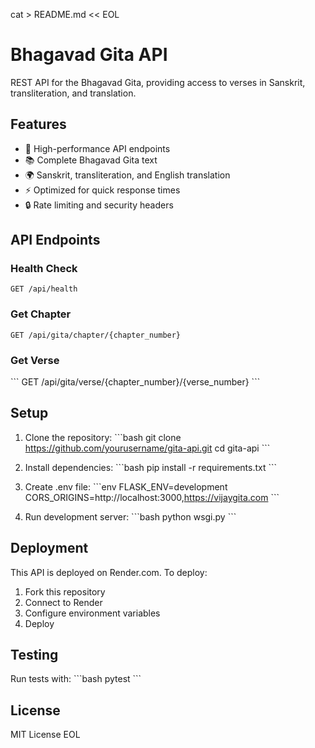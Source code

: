 cat > README.md << EOL

# Bhagavad Gita API

REST API for the Bhagavad Gita, providing access to verses in Sanskrit, transliteration, and translation.

## Features

- 🚀 High-performance API endpoints
- 📚 Complete Bhagavad Gita text
- 🌍 Sanskrit, transliteration, and English translation
- ⚡ Optimized for quick response times
- 🔒 Rate limiting and security headers

## API Endpoints

### Health Check

```
GET /api/health
```

### Get Chapter

```
GET /api/gita/chapter/{chapter_number}
```

### Get Verse

\`\`\`
GET /api/gita/verse/{chapter_number}/{verse_number}
\`\`\`

## Setup

1. Clone the repository:
   \`\`\`bash
   git clone https://github.com/yourusername/gita-api.git
   cd gita-api
   \`\`\`

2. Install dependencies:
   \`\`\`bash
   pip install -r requirements.txt
   \`\`\`

3. Create .env file:
   \`\`\`env
   FLASK_ENV=development
   CORS_ORIGINS=http://localhost:3000,https://vijaygita.com
   \`\`\`

4. Run development server:
   \`\`\`bash
   python wsgi.py
   \`\`\`

## Deployment

This API is deployed on Render.com. To deploy:

1. Fork this repository
2. Connect to Render
3. Configure environment variables
4. Deploy

## Testing

Run tests with:
\`\`\`bash
pytest
\`\`\`

## License

MIT License
EOL
